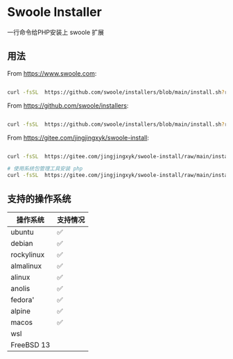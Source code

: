 # Swoole Installer

一行命令给PHP安装上 swoole 扩展

## 用法

From https://www.swoole.com:

```bash

curl -fsSL  https://github.com/swoole/installers/blob/main/install.sh?raw=true | bash -s -- --latest --swoole-version=v5.1.3

```

From https://github.com/swoole/installers:

```bash

curl -fsSL  https://github.com/swoole/installers/blob/main/install.sh?raw=true | bash -s -- --mirror china --latest

```

From https://gitee.com/jingjingxyk/swoole-install:

```bash

curl -fsSL  https://gitee.com/jingjingxyk/swoole-install/raw/main/install.sh | bash -s -- --mirror china --latest

# 使用系统包管理工具安装 php
curl -fsSL  https://gitee.com/jingjingxyk/swoole-install/raw/main/install.sh | bash -s -- --mirror china --latest --install-php

```

## 支持的操作系统

| 操作系统       | 支持情况 |
|------------|------|
| ubuntu     | ✅    |
| debian     | ✅    |
| rockylinux | ✅    |
| almalinux  | ✅    |
| alinux     | ✅    |
| anolis     | ✅    |
| fedora'    | ✅    |
| alpine     | ✅    |
| macos      | ✅    |
| wsl        |      |
| FreeBSD 13 |      |
